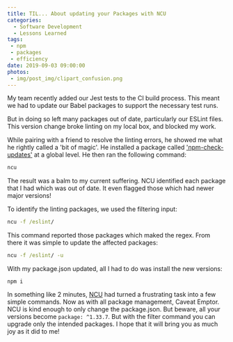 ```yaml
---
title: TIL... About updating your Packages with NCU
categories:
  - Software Development
  - Lessons Learned
tags:
 - npm
 - packages
 - efficiency
date: 2019-09-03 09:00:00
photos: 
 - img/post_img/clipart_confusion.png
---
```


My team recently added our Jest tests to the CI build process. This meant we had to update our Babel packages to support the necessary test runs.

But in doing so left many packages out of date, particularly our ESLint files. This version change broke linting on my local box, and blocked my work.

While pairing with a friend to resolve the linting errors, he showed me what he rightly called a 'bit of magic'. He installed a package called ['npm-check-updates'](https://www.npmjs.com/package/npm-check-updates) at a global level.  He then ran the following command: 
```cmd
ncu
```

The result was a balm to my current suffering. NCU identified each package that I had which was out of date. It even flagged those which had newer major versions! 

To identify the linting packages, we used the filtering input:
```cmd
ncu -f /eslint/
```

This command reported those packages which maked the regex. From there it was simple to update the affected packages:
```cmd
ncu -f /eslint/ -u
```

With my package.json updated, all I had to do was install the new versions:
```
npm i
```

In something like 2 minutes, [NCU](https://www.npmjs.com/package/npm-check-updates) had turned a frustrating task into a few simple commands. Now as with all package management, Caveat Emptor. NCU is kind enough to only change the package.json. But beware, all your versions become `package: ^1.33.7`. But with the filter command you can upgrade only the intended packages. I hope that it will bring you as much joy as it did to me! 